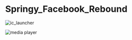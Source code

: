 # Springy_Facebook_Rebound
![ic_launcher](https://user-images.githubusercontent.com/11782272/27805055-23ae17d2-5fe7-11e7-8e2f-561f4fd469c4.png)

![media player](https://user-images.githubusercontent.com/11782272/27805073-44a1efea-5fe7-11e7-8b34-fdddae71f6ac.gif)

